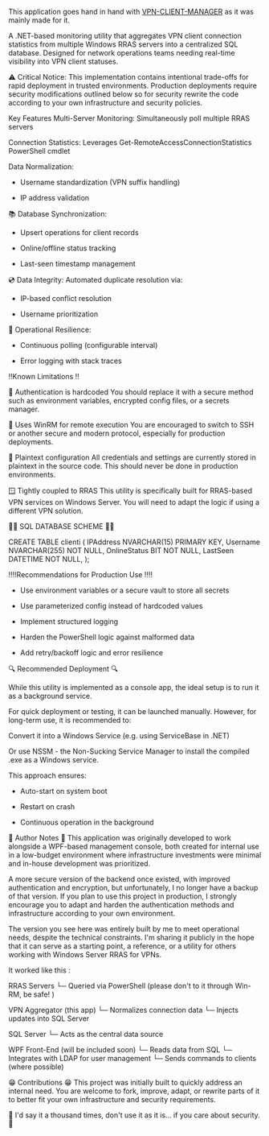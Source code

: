 This application goes hand in hand with [VPN-CLIENT-MANAGER]([URL](https://github.com/Bxaldy/windows-vpn-client-manager)) as it was mainly made for it.


A .NET-based monitoring utility that aggregates VPN client connection statistics from multiple Windows RRAS servers into a centralized SQL database. Designed for network operations teams needing real-time visibility into VPN client statuses.

⚠️ Critical Notice: This implementation contains intentional trade-offs for rapid deployment in trusted environments. Production deployments require security modifications outlined below so for security rewrite the code according to your own infrastructure and security policies.

Key Features
Multi-Server Monitoring: Simultaneously poll multiple RRAS servers

Connection Statistics: Leverages Get-RemoteAccessConnectionStatistics PowerShell cmdlet

Data Normalization:

- Username standardization (VPN suffix handling)

- IP address validation

📚 Database Synchronization:

- Upsert operations for client records

- Online/offline status tracking

- Last-seen timestamp management

💿 Data Integrity: Automated duplicate resolution via:

- IP-based conflict resolution

- Username prioritization

🚨 Operational Resilience:

- Continuous polling (configurable interval)

- Error logging with stack traces 

‼️Known Limitations ‼️

🔐 Authentication is hardcoded
You should replace it with a secure method such as environment variables, encrypted config files, or a secrets manager.

🔌 Uses WinRM for remote execution
You are encouraged to switch to SSH or another secure and modern protocol, especially for production deployments.

📄 Plaintext configuration
All credentials and settings are currently stored in plaintext in the source code. This should never be done in production environments.

🪟 Tightly coupled to RRAS
This utility is specifically built for RRAS-based VPN services on Windows Server. You will need to adapt the logic if using a different VPN solution.

📝📝 SQL DATABASE SCHEME  📝📝
	
 CREATE TABLE clienti (
    IPAddress NVARCHAR(15) PRIMARY KEY,
    Username NVARCHAR(255) NOT NULL,
    OnlineStatus BIT NOT NULL,
    LastSeen DATETIME NOT NULL,
);


‼️‼️Recommendations for Production Use ‼️‼️

- Use environment variables or a secure vault to store all secrets

- Use parameterized config instead of hardcoded values

- Implement structured logging

- Harden the PowerShell logic against malformed data

- Add retry/backoff logic and error resilience

🔍 Recommended Deployment 🔍

While this utility is implemented as a console app, the ideal setup is to run it as a background service.

For quick deployment or testing, it can be launched manually.
However, for long-term use, it is recommended to:

Convert it into a Windows Service
(e.g. using ServiceBase in .NET)

Or use NSSM - the Non-Sucking Service Manager to install the compiled .exe as a Windows service.

This approach ensures:

- Auto-start on system boot

- Restart on crash

- Continuous operation in the background

📝 Author Notes 📝
This application was originally developed to work alongside a WPF-based management console, both created for internal use in a low-budget environment where infrastructure investments were minimal and in-house development was prioritized.

A more secure version of the backend once existed, with improved authentication and encryption, but unfortunately, I no longer have a backup of that version. If you plan to use this project in production, I strongly encourage you to adapt and harden the authentication methods and infrastructure according to your own environment.

The version you see here was entirely built by me to meet operational needs, despite the technical constraints. I'm sharing it publicly in the hope that it can serve as a starting point, a reference, or a utility for others working with Windows Server RRAS for VPNs. 

It worked like this :

RRAS Servers
    └─ Queried via PowerShell (please don't to it through Win-RM, be safe! )

VPN Aggregator (this app)
    └─ Normalizes connection data
    └─ Injects updates into SQL Server

SQL Server
    └─ Acts as the central data source

WPF Front-End (will be included soon)
    └─ Reads data from SQL
    └─ Integrates with LDAP for user management
    └─ Sends commands to clients (where possible)


😁 Contributions 😁
This project was initially built to quickly address an internal need.
You are welcome to fork, improve, adapt, or rewrite parts of it to better fit your own infrastructure and security requirements.

🚨 I'd say it a thousand times, don't use it as it is... if you care about security. 🚨
